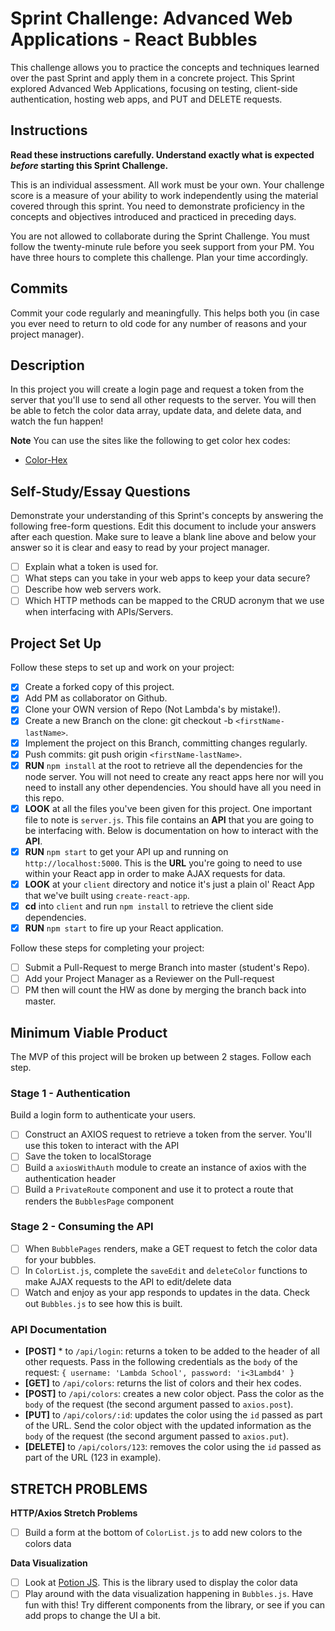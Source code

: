 # Sprint Challenge: Advanced Web Applications - React Bubbles

This challenge allows you to practice the concepts and techniques learned over
the past Sprint and apply them in a concrete project. This Sprint explored
Advanced Web Applications, focusing on testing, client-side authentication,
hosting web apps, and PUT and DELETE requests.

## Instructions

**Read these instructions carefully. Understand exactly what is expected
_before_ starting this Sprint Challenge.**

This is an individual assessment. All work must be your own. Your challenge
score is a measure of your ability to work independently using the material
covered through this sprint. You need to demonstrate proficiency in the concepts
and objectives introduced and practiced in preceding days.

You are not allowed to collaborate during the Sprint Challenge. You must follow
the twenty-minute rule before you seek support from your PM. You have three
hours to complete this challenge. Plan your time accordingly.

## Commits

Commit your code regularly and meaningfully. This helps both you (in case you
ever need to return to old code for any number of reasons and your project
manager).

## Description

In this project you will create a login page and request a token from the server
that you'll use to send all other requests to the server. You will then be able
to fetch the color data array, update data, and delete data, and watch the fun
happen!

**Note** You can use the sites like the following to get color hex codes:

- [Color-Hex](https://www.color-hex.com/)

## Self-Study/Essay Questions

Demonstrate your understanding of this Sprint's concepts by answering the
following free-form questions. Edit this document to include your answers after
each question. Make sure to leave a blank line above and below your answer so it
is clear and easy to read by your project manager.

- [ ] Explain what a token is used for.
- [ ] What steps can you take in your web apps to keep your data secure?
- [ ] Describe how web servers work.
- [ ] Which HTTP methods can be mapped to the CRUD acronym that we use when
      interfacing with APIs/Servers.

## Project Set Up

Follow these steps to set up and work on your project:

- [x] Create a forked copy of this project.
- [x] Add PM as collaborator on Github.
- [x] Clone your OWN version of Repo (Not Lambda's by mistake!).
- [x] Create a new Branch on the clone: git checkout -b `<firstName-lastName>`.
- [x] Implement the project on this Branch, committing changes regularly.
- [x] Push commits: git push origin `<firstName-lastName>`.
- [x] **RUN** `npm install` at the root to retrieve all the dependencies for the
      node server. You will not need to create any react apps here nor will you
      need to install any other dependencies. You should have all you need in
      this repo.
- [x] **LOOK** at all the files you've been given for this project. One
      important file to note is `server.js`. This file contains an **API** that
      you are going to be interfacing with. Below is documentation on how to
      interact with the **API**.
- [x] **RUN** `npm start` to get your API up and running on
      `http://localhost:5000`. This is the **URL** you're going to need to use
      within your React app in order to make AJAX requests for data.
- [x] **LOOK** at your `client` directory and notice it's just a plain ol' React
      App that we've built using `create-react-app`.
- [x] **cd** into `client` and run `npm install` to retrieve the client side
      dependencies.
- [x] **RUN** `npm start` to fire up your React application.

Follow these steps for completing your project:

- [ ] Submit a Pull-Request to merge <firstName-lastName> Branch into master
      (student's Repo).
- [ ] Add your Project Manager as a Reviewer on the Pull-request
- [ ] PM then will count the HW as done by merging the branch back into master.

## Minimum Viable Product

The MVP of this project will be broken up between 2 stages. Follow each step.

### Stage 1 - Authentication

Build a login form to authenticate your users.

- [ ] Construct an AXIOS request to retrieve a token from the server. You'll use
      this token to interact with the API
- [ ] Save the token to localStorage
- [ ] Build a `axiosWithAuth` module to create an instance of axios with the
      authentication header
- [ ] Build a `PrivateRoute` component and use it to protect a route that
      renders the `BubblesPage` component

### Stage 2 - Consuming the API

- [ ] When `BubblePages` renders, make a GET request to fetch the color data for
      your bubbles.
- [ ] In `ColorList.js`, complete the `saveEdit` and `deleteColor` functions to
      make AJAX requests to the API to edit/delete data
- [ ] Watch and enjoy as your app responds to updates in the data. Check out
      `Bubbles.js` to see how this is built.

### API Documentation

- **[POST]** \* to `/api/login`: returns a token to be added to the header of
  all other requests. Pass in the following credentials as the `body` of the
  request: `{ username: 'Lambda School', password: 'i<3Lambd4' }`
- **[GET]** to `/api/colors`: returns the list of colors and their hex codes.
- **[POST]** to `/api/colors`: creates a new color object. Pass the color as the
  `body` of the request (the second argument passed to `axios.post`).
- **[PUT]** to `/api/colors/:id`: updates the color using the `id` passed as
  part of the URL. Send the color object with the updated information as the
  `body` of the request (the second argument passed to `axios.put`).
- **[DELETE]** to `/api/colors/123`: removes the color using the `id` passed as
  part of the URL (123 in example).

## STRETCH PROBLEMS

**HTTP/Axios Stretch Problems**

- [ ] Build a form at the bottom of `ColorList.js` to add new colors to the
      colors data

**Data Visualization**

- [ ] Look at [Potion JS](https://potion.js.org/). This is the library used to
      display the color data
- [ ] Play around with the data visualization happening in `Bubbles.js`. Have
      fun with this! Try different components from the library, or see if you
      can add props to change the UI a bit.
